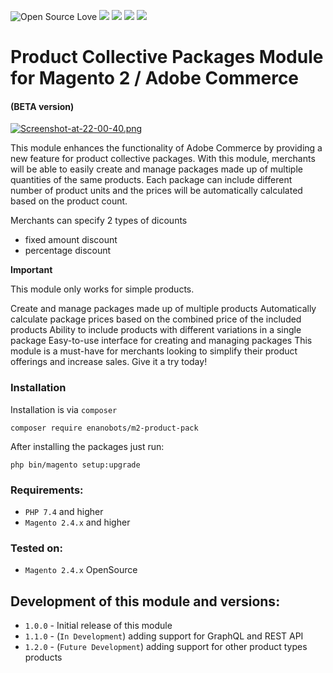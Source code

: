 ![Open Source Love](https://img.shields.io/badge/open-source-lightgrey?style=for-the-badge&logo=github)
![](https://img.shields.io/badge/Magento-2.4.x-orange?style=for-the-badge&logo=magento)
![](https://img.shields.io/badge/Maintained-yes-gren?style=for-the-badge&logo=magento)
![](https://img.shields.io/badge/PHP-7.4.x-blue?style=for-the-badge&logo=php)
![](https://img.shields.io/badge/version-BETA-yellowgreen?style=for-the-badge)

# Product Collective Packages Module for Magento 2 / Adobe Commerce
#### (BETA version)

[![Screenshot-at-22-00-40.png](https://i.postimg.cc/HWtnvbMT/Screenshot-at-22-00-40.png)](https://postimg.cc/t7Y9YZDc)

This module enhances the functionality of Adobe Commerce by providing a new feature for product collective
packages. With this module, merchants will be able to easily create and manage packages made up of multiple 
quantities of the same products. 
Each package can include different number of product units and the prices will be automatically calculated based on the product count.

Merchants can specify 2 types of dicounts 
* fixed amount discount
* percentage discount

**Important**

This module only works for simple products.

Create and manage packages made up of multiple products
Automatically calculate package prices based on the combined price of the included products
Ability to include products with different variations in a single package
Easy-to-use interface for creating and managing packages
This module is a must-have for merchants looking to simplify their product offerings and increase sales. Give it a try today! 

### Installation

Installation is via `composer`
```
composer require enanobots/m2-product-pack
```

After installing the packages just run:
```
php bin/magento setup:upgrade
```

### Requirements:
* `PHP 7.4` and higher
* `Magento 2.4.x` and higher

### Tested on:
* `Magento 2.4.x` OpenSource

## Development of this module and versions:
* `1.0.0` - Initial release of this module
* `1.1.0` - (`In Development`) adding support for GraphQL and REST API
* `1.2.0` - (`Future Development`) adding support for other product types products